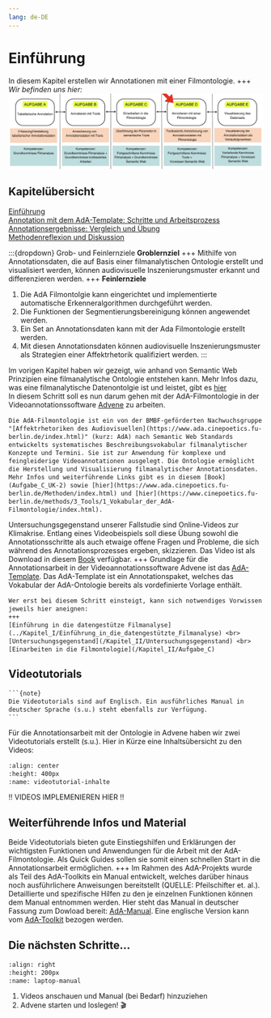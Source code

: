 ```yaml
---
lang: de-DE
---
```

# Einführung

In diesem Kapitel erstellen wir Annotationen mit einer Filmontologie.
+++
*Wir befinden uns hier:*
![Aufgabe 3](../assets/Aufgabenstruktur-04.png)

## Kapitelübersicht
[Einführung](Aufgabe_D) <br>
[Annotation mit dem AdA-Template: Schritte und Arbeitsprozess](Aufgabe_D_UK-1) <br>
[Annotationsergebnisse: Vergleich und Übung](Aufgabe_D_UK-2) <br>
[Methodenreflexion und Diskussion](Aufgabe_D_UK-3)

:::{dropdown} Grob- und Feinlernziele
**Groblernziel**
+++
Mithilfe von Annotationsdaten, die auf Basis einer filmanalytischen Ontologie erstellt und visualisiert werden, können audiovisuelle Inszenierungsmuster erkannt und differenzieren werden.
+++
**Feinlernziele**
1. Die AdA Filmontolgie kann eingerichtet und implementierte automatische Erkenneralgorithmen durchgeführt werden.
2. Die Funktionen der Segmentierungsbereinigung können angewendet werden.
3. Ein Set an Annotationsdaten kann mit der Ada Filmontologie erstellt werden.
4. Mit diesen  Annotationsdaten können audiovisuelle Inszenierungsmuster als Strategien einer Affektrhetorik qualifiziert werden.
:::

Im vorigen Kapitel haben wir gezeigt, wie anhand von Semantic Web Prinzipien eine filmanalytische Ontologie entstehen kann. Mehr Infos dazu, was eine filmanalytische Datenontolgie ist und leistet, gibt es [hier](Aufgabe_C) <br>
In diesem Schritt soll es nun darum gehen mit der AdA-Filmontologie in der Videoannotationssoftware [Advene](https://www.advene.org/) zu arbeiten. 
```{admonition} Kurz erklärt: Was ist die AdA-Filmontologie?
Die AdA-Filmontologie ist ein von der BMBF-geförderten Nachwuchsgruppe "[Affektrhetoriken des Audiovisuellen](https://www.ada.cinepoetics.fu-berlin.de/index.html)" (kurz: AdA) nach Semantic Web Standards entwickelts systematisches Beschreibungsvokabular filmanalytischer Konzepte und Termini. Sie ist zur Anwendung für komplexe und feingleiderige Videoannotationen ausgelegt. Die Ontologie ermöglicht die Herstellung und Visualisierung filmanalytischer Annotationsdaten. Mehr Infos und weiterführende Links gibt es in diesem [Book](Aufgabe_C_UK-2) sowie [hier](https://www.ada.cinepoetics.fu-berlin.de/Methoden/index.html) und [hier](https://www.cinepoetics.fu-berlin.de/methods/3_Tools/1_Vokabular_der_AdA-Filmontologie/index.html).
```
Untersuchungsgegenstand unserer Fallstudie sind Online-Videos zur Klimakrise. Entlang eines Videobeispiels soll diese Übung sowohl die Annotationsschritte als auch etwaige offene Fragen und Probleme, die sich während des Annotationsprozesses ergeben, skizzieren. Das Video ist als Download in diesem [Book](Untersuchungsgegenstand) verfügbar. 
+++
Grundlage für die Annotationsarbeit in der Videoannotationssoftware Advene ist das [AdA-Template](../assets/AdA_template_07_2021.azp). Das AdA-Template ist ein Annotationspaket, welches das Vokabular der AdA-Ontologie bereits als vordefinierte Vorlage enthält.
```{hint}
Wer erst bei diesem Schritt einsteigt, kann sich notwendiges Vorwissen jeweils hier aneignen:
+++
[Einführung in die datengestütze Filmanalyse](../Kapitel_I/Einführung_in_die_datengestützte_Filmanalyse) <br>
[Untersuchungsgegenstand](/Kapitel_II/Untersuchungsgegenstand) <br>
[Einarbeiten in die Filmontologie](/Kapitel_II/Aufgabe_C)
```
## Videotutorials

````{margin}
```{note}
Die Videotutorials sind auf Englisch. Ein ausführliches Manual in deutscher Sprache (s.u.) steht ebenfalls zur Verfügung.
```
````
Für die Annotationsarbeit mit der Ontologie in Advene haben wir zwei Videotutorials erstellt (s.u.). Hier in Kürze eine Inhaltsübersicht zu den Videos:
```{image} ../assets/Videotutorial-Inhalte.png
:align: center
:height: 400px
:name: videotutorial-inhalte
```
!! VIDEOS IMPLEMENIEREN HIER !!

## Weiterführende Infos und Material

Beide Videotutorials bieten gute Einstiegshilfen und Erklärungen der wichtigsten Funktionen und Anwendungen für die Arbeit mit der AdA-Filmontologie. Als Quick Guides sollen sie somit einen schnellen Start in die Annotationsarbeit ermöglichen. 
+++
Im Rahmen des AdA-Projekts wurde als Teil des AdA-Toolkits ein Manual entwickelt, welches darüber hinaus noch ausführlichere Anweisungen bereitstellt (QUELLE: Pfeilschifter et. al.). Detaillierte und spezifische Hilfen zu den je einzelnen Funktionen können dem Manual entnommen werden. Hier steht das Manual in deutscher Fassung zum Dowload bereit: [AdA-Manual](../assets/Manual_Advene_AdA_D_Vers1_0.pdf). Eine englische Version kann vom [AdA-Toolkit](https://www.ada.cinepoetics.fu-berlin.de/ada-toolkit/index.html) bezogen werden.

## Die nächsten Schritte...
```{image} ../assets/Laptop-Manual.png
:align: right
:height: 200px
:name: laptop-manual
```
1.	Videos anschauen und Manual (bei Bedarf) hinzuziehen <br>
2.	Advene starten und loslegen! 🎬


